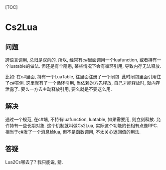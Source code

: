 [TOC]

# Cs2Lua

## 问题
跨语言调用, 总归是双向的. 所以, 经常有c#里面调用一个luafunction, 或者持有一个luatable的做法.
但还是有个隐患, 某些情况下会有循环引用, 导致内存无法释放.

比如:
在c#里面, 持有一个LuaTable, 往里面注册了一个闭包. 此时闭包里面引用住了c#实例. 这里就有了一个循环引用, 当依赖对方先释放, 自己才能释放时, 就内存泄露了.
要么一方去主动释放引用, 要么就是不要这么用.

## 解决
通过一个规范, 在c#端, 不持有luafunction, luatable, 如果需要用, 则立刻释放. 允许持有一些长期对象.
这个机制就叫做Cs2Lua, 实际这个功能的长相有点像RPC. 相当于c#发了一个消息给lua, 但不是函数调用, 不太关心返回值的用法.


## 答疑
Lua2Cs哪去了? 我只能说, 猜.


